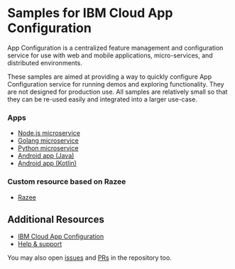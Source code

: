 # Samples for IBM Cloud App Configuration
App Configuration is a centralized feature management and configuration service for use with web and mobile applications, micro-services, and distributed environments.

These samples are aimed at providing a way to quickly configure App Configuration service for running demos and exploring functionality. They are not designed for production use. All samples are relatively small so that they can be re-used easily and integrated into a larger use-case.

### Apps
- [Node.js microservice](nodejs)
- [Golang microservice](golang)
- [Python microservice](python)
- [Android app (Java)](android-java)
- [Android app (Kotlin)](android-kotlin)

### Custom resource based on Razee
- [Razee](razee)

## Additional Resources

- [IBM Cloud App Configuration](https://cloud.ibm.com/catalog/services/app-configuration#about)
- [Help & support](https://cloud.ibm.com/docs/app-configuration?topic=app-configuration-ac-getting-help-and-support)

You may also open [issues](https://github.com/IBM/appconfiguration-samples/issues) and
[PRs](https://github.com/IBM/appconfiguration-samples/pulls) in the repository too.